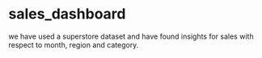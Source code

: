 # sales_dashboard
we have used a superstore dataset and have found insights for sales with respect to month, region and category. 
